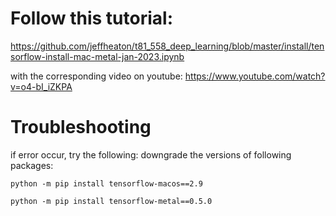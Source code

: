 # Follow this tutorial:
https://github.com/jeffheaton/t81_558_deep_learning/blob/master/install/tensorflow-install-mac-metal-jan-2023.ipynb

with the corresponding video on youtube:
https://www.youtube.com/watch?v=o4-bI_iZKPA

# Troubleshooting

if error occur, try the following: downgrade the versions of following packages:
```
python -m pip install tensorflow-macos==2.9
```

```
python -m pip install tensorflow-metal==0.5.0
```